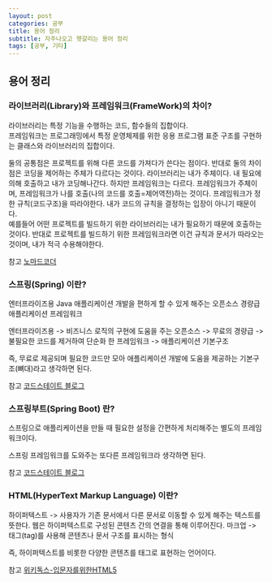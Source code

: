 ```yaml
---
layout: post
categories: 공부
title: 용어 정리
subtitle: 자주나오고 헷갈리는 용어 정리
tags: [공부, 기타]
---
```


## 용어 정리  


### 라이브러리(Library)와 프레임워크(FrameWork)의 차이?  

라이브러리는 특정 기능을 수행하는 코드, 함수들의 집합이다.  
프레임워크는 프로그래밍에서 특정 운영체제를 위한 응용 프로그램 표준 구조를 구현하는 클래스와 라이브러리의 집합이다.  

둘의 공통점은 프로젝트를 위해 다른 코드를 가져다가 쓴다는 점이다. 반대로 둘의 차이점은 코딩을 제어하는 주체가 다르다는 것이다. 라이브러리는 내가 주체이다. 내 필요에 의해 호출하고 내가 코딩해나간다. 하지만 프레임워크는 다르다. 프레임워크가 주체이며, 프레임워크가 나를 호출(나의 코드를 호출=제어역전)하는 것이다. 프레임워크가 정한 규칙(코드구조)을 따라야한다. 내가 코드의 규칙을 결정하는 입장이 아니기 때문이다.  
예를들어 어떤 프로젝트를 빌드하기 위한 라이브러리는 내가 필요하기 때문에 호출하는 것이다. 반대로 프로젝트를 빌드하기 위한 프레임워크라면 이건 규칙과 문서가 따라오는 것이며, 내가 적극 수용해야한다.

참고
[노마드코더][nomadCoders1]


### 스프링(Spring) 이란?  

엔터프라이즈용 Java 애플리케이션 개발을 편하게 할 수 있게 해주는 오픈소스 경량급 애플리케이션 프레임워크

엔터프라이즈용 -> 비즈니스 로직의 구현에 도움을 주는
오픈소스 -> 무료의
경량급 -> 불필요한 코드를 제거하여 단순화 한
프레임워크 -> 애플리케이션 기본구조

즉, 무료로 제공되며 필요한 코드만 모아 애플리케이션 개발에 도움을 제공하는 기본구조(뼈대)라고 생각하면 된다.

참고
[코드스테이트 블로그][spring1]


### 스프링부트(Spring Boot) 란?  

스프링으로 애플리케이션을 만들 때 필요한 설정을 간편하게 처리해주는 별도의 프레임워크이다.

스프링 프레임워크를 도와주는 또다른 프레임워크라 생각하면 된다.

참고
[코드스테이트 블로그][spring1]


### HTML(HyperText Markup Language) 이란?  

하이퍼텍스트 -> 사용자가 기존 문서에서 다른 문서로 이동할 수 있게 해주는 텍스트를 뜻한다. 웹은 하이퍼텍스트로 구성된 콘텐츠 간의 연결을 통해 이루어진다.
마크업 -> 태그(tag)를 사용해 콘텐츠나 문서 구조를 표시하는 형식



즉, 하이퍼텍스트를 비롯한 다양한 콘텐츠를 태그로 표현하는 언어이다.

참고
[위키독스-입문자를위한HTML5][html1]

[nomadCoders1]:https://www.youtube.com/@nomadcoders
[spring1]: https://www.codestates.com/blog/content/%EC%8A%A4%ED%94%84%EB%A7%81-%EC%8A%A4%ED%94%84%EB%A7%81%EB%B6%80%ED%8A%B8
[html1]:https://wikidocs.net/160037